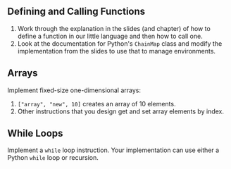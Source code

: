 ## Defining and Calling Functions

1.  Work through the explanation in the slides (and chapter)
    of how to define a function in our little language
    and then how to call one.
2.  Look at the documentation for Python's `ChainMap` class
    and modify the implementation from the slides to use that
    to manage environments.

## Arrays

Implement fixed-size one-dimensional arrays:

1.  `["array", "new", 10]` creates an array of 10 elements.
2.  Other instructions that you design get and set array elements by index.

## While Loops

Implement a `while` loop instruction.
Your implementation can use either a Python `while` loop or recursion.
